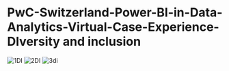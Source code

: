 # PwC-Switzerland-Power-BI-in-Data-Analytics-Virtual-Case-Experience-DIversity and inclusion
![1DI](https://github.com/Nethenpeter4521/PwC-Switzerland-Power-BI-in-Data-Analytics-Virtual-Case-Experience/assets/134770458/c260a244-69d4-4623-86eb-812c19aec94e)
![2DI](https://github.com/Nethenpeter4521/PwC-Switzerland-Power-BI-in-Data-Analytics-Virtual-Case-Experience/assets/134770458/73933539-2c90-4e82-92f4-92099a7ae9f7)
![3di](https://github.com/Nethenpeter4521/PwC-Switzerland-Power-BI-in-Data-Analytics-Virtual-Case-Experience/assets/134770458/2e6f39aa-8d27-41d3-8b28-ed12ea44204e)

